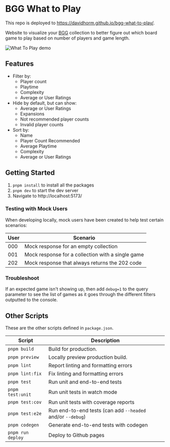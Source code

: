 # BGG What to Play

This repo is deployed to https://davidhorm.github.io/bgg-what-to-play/.

Website to visualize your [BGG](https://boardgamegeek.com/) collection to better figure out which board game to play based on number of players and game length.

![What To Play demo](./public/bgg-what-to-play-demo-v1.3.gif)

## Features

- Filter by:
  - Player count
  - Playtime
  - Complexity
  - Average or User Ratings
- Hide by default, but can show:
  - Average or User Ratings
  - Expansions
  - Not recommended player counts
  - Invalid player counts
- Sort by:
  - Name
  - Player Count Recommended
  - Average Playtime
  - Complexity
  - Average or User Ratings

## Getting Started

1. `pnpm install` to install all the packages
1. `pnpm dev` to start the dev server
1. Navigate to http://localhost:5173/

### Testing with Mock Users

When developing locally, mock users have been created to help test certain scenarios:

| User | Scenario                                          |
| ---- | ------------------------------------------------- |
| 000  | Mock response for an empty collection             |
| 001  | Mock response for a collection with a single game |
| 202  | Mock response that always returns the 202 code    |

### Troubleshoot

If an expected game isn't showing up, then add `debug=1` to the query parameter to see the list of games as it goes through the different filters outputted to the console.

## Other Scripts

These are the other scripts defined in `package.json`.

| Script            | Description                                                |
| ----------------- | ---------------------------------------------------------- |
| `pnpm build`      | Build for production.                                      |
| `pnpm preview`    | Locally preview production build.                          |
| `pnpm lint`       | Report linting and formatting errors                       |
| `pnpm lint:fix`   | Fix linting and formatting errors                          |
| `pnpm test`       | Run unit and end-to-end tests                              |
| `pnpm test:unit`  | Run unit tests in watch mode                               |
| `pnpm test:cov`   | Run unit tests with coverage reports                       |
| `pnpm test:e2e`   | Run end-to-end tests (can add `--headed` and/or `--debug`) |
| `pnpm codegen`    | Generate end-to-end tests with codegen                     |
| `pnpm run deploy` | Deploy to Github pages                                     |

